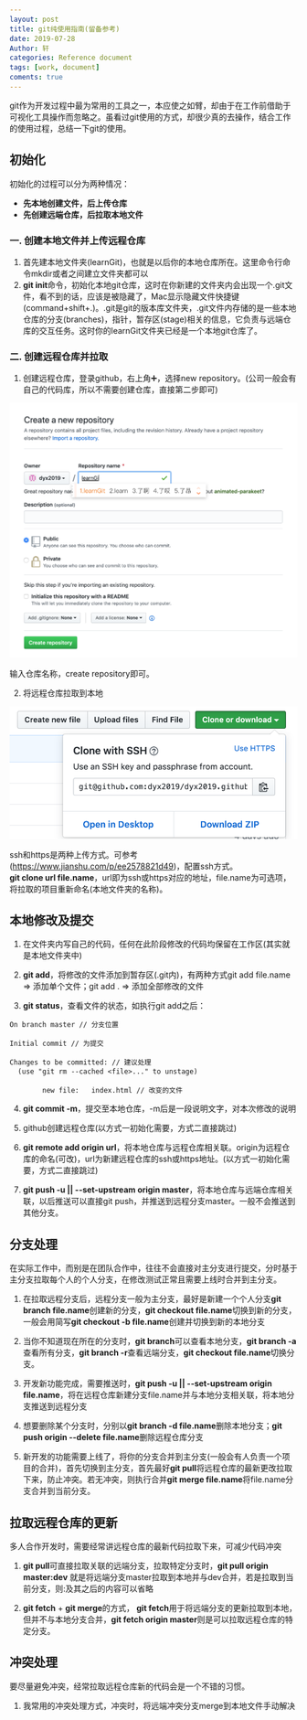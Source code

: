```yaml
---
layout: post
title: git纯使用指南(留备参考)
date: 2019-07-28
Author: 轩
categories: Reference document
tags: [work, document]
coments: true
---
```

git作为开发过程中最为常用的工具之一，本应使之如臂，却由于在工作前借助于可视化工具操作而忽略之。虽看过git使用的方式，却很少真的去操作，结合工作的使用过程，总结一下git的使用。

## 初始化
初始化的过程可以分为两种情况：  
- **先本地创建文件，后上传仓库**
- **先创建远端仓库，后拉取本地文件**  

### 一. 创建本地文件并上传远程仓库

1. 首先建本地文件夹(learnGit)，也就是以后你的本地仓库所在。这里命令行命令mkdir或者之间建立文件夹都可以  
2. **git init**命令，初始化本地git仓库，这时在你新建的文件夹内会出现一个.git文件，看不到的话，应该是被隐藏了，Mac显示隐藏文件快捷键(command+shift+.)。.git是git的版本库文件夹，.git文件内存储的是一些本地仓库的分支(branches)，指针，暂存区(stage)相关的信息，它负责与远端仓库的交互任务。这时你的learnGit文件夹已经是一个本地git仓库了。

### 二. 创建远程仓库并拉取

1. 创建远程仓库，登录github，右上角➕，选择new repository。(公司一般会有自己的代码库，所以不需要创建仓库，直接第二步即可)

![img](https://raw.githubusercontent.com/dyx2019/dyx2019.github.io/master/images/createReposity.png)

输入仓库名称，create repository即可。

2. 将远程仓库拉取到本地  

![img](https://raw.githubusercontent.com/dyx2019/dyx2019.github.io/master/images/cloneReposity.png)

ssh和https是两种上传方式。可参考(https://www.jianshu.com/p/ee2578821d49)，配置ssh方式。  
**git clone url file.name**，url即为ssh或https对应的地址，file.name为可选项，将拉取的项目重新命名(本地文件夹的名称)。

## 本地修改及提交

1. 在文件夹内写自己的代码，任何在此阶段修改的代码均保留在工作区(其实就是本地文件夹中)

2. **git add**，将修改的文件添加到暂存区(.git内)，有两种方式git add file.name => 添加单个文件；git add . => 添加全部修改的文件 

3. **git status**，查看文件的状态，如执行git add之后：  
```
On branch master // 分支位置

Initial commit // 为提交

Changes to be committed: // 建议处理
  (use "git rm --cached <file>..." to unstage)

        new file:   index.html // 改变的文件
```

4. **git commit -m**，提交至本地仓库，-m后是一段说明文字，对本次修改的说明

5. github创建远程仓库(以方式一初始化需要，方式二直接跳过)

6. **git remote add origin url**，将本地仓库与远程仓库相关联。origin为远程仓库的命名(可改)，url为新建远程仓库的ssh或https地址。(以方式一初始化需要，方式二直接跳过)

8. **git push -u || --set-upstream origin master**，将本地仓库与远端仓库相关联，以后推送可以直接git push，并推送到远程分支master。一般不会推送到其他分支。

## 分支处理

在实际工作中，而别是在团队合作中，往往不会直接对主分支进行提交，分时基于主分支拉取每个人的个人分支，在修改测试正常且需要上线时合并到主分支。

1. 在拉取远程分支后，远程分支一般为主分支，最好是新建一个个人分支**git branch file.name**创建新的分支，**git checkout file.name**切换到新的分支，一般会用简写**git checkout -b file.name**创建并切换到新的本地分支 

2. 当你不知道现在所在的分支时，**git branch**可以查看本地分支，**git branch -a**查看所有分支，**git branch -r**查看远端分支，**git checkout file.name**切换分支。

3. 开发新功能完成，需要推送时，**git push -u || --set-upstream origin file.name**，将在远程仓库新建分支file.name并与本地分支相关联，将本地分支推送到远程分支

4. 想要删除某个分支时，分别以**git branch -d file.name**删除本地分支；**git push origin --delete file.name**删除远程仓库分支

5. 新开发的功能需要上线了，将你的分支合并到主分支(一般会有人负责一个项目的合并)，首先切换到主分支，首先最好**git pull**将远程仓库的最新更改拉取下来，防止冲突。若无冲突，则执行合并**git merge file.name**将file.name分支合并到当前分支。

## 拉取远程仓库的更新

多人合作开发时，需要经常讲远程仓库的最新代码拉取下来，可减少代码冲突

1. **git pull**可直接拉取关联的远端分支，拉取特定分支时，**git pull origin master:dev** 就是将远端分支master拉取到本地并与dev合并，若是拉取到当前分支，则:及其之后的内容可以省略

2. **git fetch** + **git merge**的方式， **git fetch**用于将远端分支的更新拉取到本地，但并不与本地分支合并，**git fetch origin master**则是可以拉取远程仓库的特定分支。

## 冲突处理

要尽量避免冲突，经常拉取远程仓库新的代码会是一个不错的习惯。

1. 我常用的冲突处理方式，冲突时，将远端冲突分支merge到本地文件手动解决